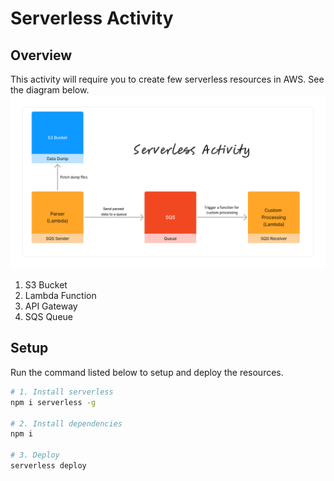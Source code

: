 # Serverless Activity

## Overview
This activity will require you to create few serverless resources in AWS. See the diagram below.
![architecture](./docs/architecture.png)
1. S3 Bucket
2. Lambda Function
3. API Gateway
4. SQS Queue


## Setup
Run the command listed below to setup and deploy the resources.

```bash
# 1. Install serverless
npm i serverless -g

# 2. Install dependencies
npm i 

# 3. Deploy
serverless deploy
```